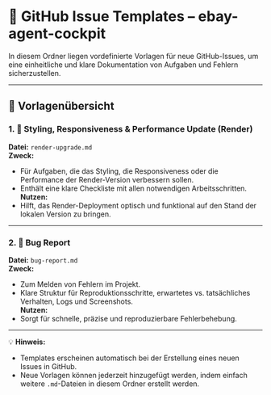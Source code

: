 # 📝 GitHub Issue Templates – ebay-agent-cockpit

In diesem Ordner liegen vordefinierte Vorlagen für neue GitHub-Issues, um eine einheitliche und klare Dokumentation von Aufgaben und Fehlern sicherzustellen.

---

## 📂 Vorlagenübersicht

### 1. **💄 Styling, Responsiveness & Performance Update (Render)**
**Datei:** `render-upgrade.md`  
**Zweck:**  
- Für Aufgaben, die das Styling, die Responsiveness oder die Performance der Render-Version verbessern sollen.  
- Enthält eine klare Checkliste mit allen notwendigen Arbeitsschritten.  
**Nutzen:**  
- Hilft, das Render-Deployment optisch und funktional auf den Stand der lokalen Version zu bringen.  

---

### 2. **🐞 Bug Report**
**Datei:** `bug-report.md`  
**Zweck:**  
- Zum Melden von Fehlern im Projekt.  
- Klare Struktur für Reproduktionsschritte, erwartetes vs. tatsächliches Verhalten, Logs und Screenshots.  
**Nutzen:**  
- Sorgt für schnelle, präzise und reproduzierbare Fehlerbehebung.  

---

💡 **Hinweis:**  
- Templates erscheinen automatisch bei der Erstellung eines neuen Issues in GitHub.  
- Neue Vorlagen können jederzeit hinzugefügt werden, indem einfach weitere `.md`-Dateien in diesem Ordner erstellt werden.
